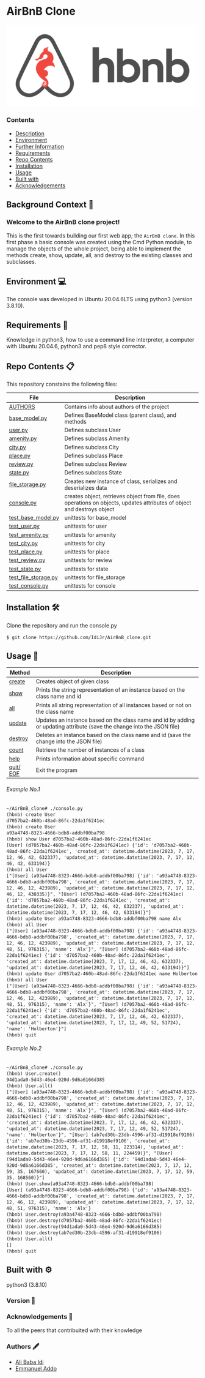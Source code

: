 # AirBnB Clone
![HBnB Logo](./image/hbnb_logo.png)


### Contents

- [Description](#Description)
- [Environment](#Environment)
- [Further Information](#Furtherinformation)
- [Requirements](#Requirements)
- [Repo Contents](#FileContents)
- [Installation](#Installation)
- [Usage](#Usage)
- [Built with](#Built-with)
- [Acknowledgements](#Acknowledgements)

## Background Context :page_facing_up:
### Welcome to the AirBnB clone project!
This is the first towards building our first web app; the `AirBnB clone`. In this first phase a basic console was created using the Cmd Python module, to manage the objects of the whole project, being able to implement the methods create, show, update, all, and destroy to the existing classes and subclasses.


## Environment :computer:
The console was developed in Ubuntu 20.04.6LTS using python3 (version 3.8.10).

## Requirements :memo:
Knowledge in python3, how to use a command line interpreter, a computer with Ubuntu 20.04.6, python3 and pep8 style corrector.

## Repo Contents :clipboard:
This repository constains the following files:

|   **File**   |   **Description**   |
| -------------- | --------------------- |
|[AUTHORS](./AUTHORS) | Contains info about authors of the project |
|[base_model.py](./models/base_model.py) | Defines BaseModel class (parent class), and methods |
|[user.py](./models/user.py) | Defines subclass User |
|[amenity.py](./models/amenity.py) | Defines subclass Amenity |
|[city.py](./models/city.py)| Defines subclass City |
|[place.py](./models/place.py)| Defines subclass Place |
|[review.py](./models/review.py) | Defines subclass Review |
|[state.py](./models/state.py) | Defines subclass State |
|[file_storage.py](./models/engine/file_storage.py) | Creates new instance of class, serializes and deserializes data |
|[console.py](./console.py) | creates object, retrieves object from file, does operations on objects, updates attributes of object and destroys object |
|[test_base_model.py](./tests/test_models/test_base_model.py) | unittests for base_model |
|[test_user.py](./tests/test_models/test_user.py) | unittests for user |
|[test_amenity.py](./tests/test_models/test_amenity.py) | unittests for amenity |
|[test_city.py](./tests/test_models/test_city.py) | unittests for city |
|[test_place.py](./tests/test_models/test_place.py) | unittests for place |
|[test_review.py](./tests/test_models/test_review.py) | unittests for review |
|[test_state.py](./tests/test_models/test_state.py) | unittests for state |
|[test_file_storage.py](./tests/test_models/test_engine/test_file_storage.py) | unittests for file_storage |
|[test_console.py](./tests/test_console.py) | unittests for console |


## Installation :hammer_and_wrench:
Clone the repository and run the console.py
```
$ git clone https://github.com/IdiJr/AirBnB_clone.git
```

## Usage :wrench:

|   **Method**   |   **Description**   |
| -------------- | --------------------- |
|[create](./console.py) | Creates object of given class |
|[show](./console.py) | Prints the string representation of an instance based on the class name and id |
|[all](./console.py) | Prints all string representation of all instances based or not on the class name |
|[update](./console.py) | Updates an instance based on the class name and id by adding or updating attribute (save the change into the JSON file) |
|[destroy](./console.py)| Deletes an instance based on the class name and id (save the change into the JSON file) |
|[count](./console.py)| Retrieve the number of instances of a class |
|[help](./console.py)| Prints information about specific command |
|[quit/ EOF](./console.py)| Exit the program |

###### Example No.1

```
~/AirBnB_clone# ./console.py
(hbnb) create User
d7057ba2-460b-48ad-86fc-22da1f6241ec
(hbnb) create User
a93a4748-8323-4666-bdb8-addbf00ba798
(hbnb) show User d7057ba2-460b-48ad-86fc-22da1f6241ec
[User] (d7057ba2-460b-48ad-86fc-22da1f6241ec) {'id': 'd7057ba2-460b-48ad-86fc-22da1f6241ec', 'created_at': datetime.datetime(2023, 7, 17, 12, 46, 42, 632337), 'updated_at': datetime.datetime(2023, 7, 17, 12, 46, 42, 633194)}
(hbnb) all User
["[User] (a93a4748-8323-4666-bdb8-addbf00ba798) {'id': 'a93a4748-8323-4666-bdb8-addbf00ba798', 'created_at': datetime.datetime(2023, 7, 17, 12, 46, 12, 423989), 'updated_at': datetime.datetime(2023, 7, 17, 12, 46, 12, 430335)}", "[User] (d7057ba2-460b-48ad-86fc-22da1f6241ec) {'id': 'd7057ba2-460b-48ad-86fc-22da1f6241ec', 'created_at': datetime.datetime(2023, 7, 17, 12, 46, 42, 632337), 'updated_at': datetime.datetime(2023, 7, 17, 12, 46, 42, 633194)}"]
(hbnb) update User a93a4748-8323-4666-bdb8-addbf00ba798 name Alx
(hbnb) all User
["[User] (a93a4748-8323-4666-bdb8-addbf00ba798) {'id': 'a93a4748-8323-4666-bdb8-addbf00ba798', 'created_at': datetime.datetime(2023, 7, 17, 12, 46, 12, 423989), 'updated_at': datetime.datetime(2023, 7, 17, 12, 48, 51, 976315), 'name': 'Alx'}", "[User] (d7057ba2-460b-48ad-86fc-22da1f6241ec) {'id': 'd7057ba2-460b-48ad-86fc-22da1f6241ec', 'created_at': datetime.datetime(2023, 7, 17, 12, 46, 42, 632337), 'updated_at': datetime.datetime(2023, 7, 17, 12, 46, 42, 633194)}"]
(hbnb) update User d7057ba2-460b-48ad-86fc-22da1f6241ec name Holberton
(hbnb) all User
["[User] (a93a4748-8323-4666-bdb8-addbf00ba798) {'id': 'a93a4748-8323-4666-bdb8-addbf00ba798', 'created_at': datetime.datetime(2023, 7, 17, 12, 46, 12, 423989), 'updated_at': datetime.datetime(2023, 7, 17, 12, 48, 51, 976315), 'name': 'Alx'}", "[User] (d7057ba2-460b-48ad-86fc-22da1f6241ec) {'id': 'd7057ba2-460b-48ad-86fc-22da1f6241ec', 'created_at': datetime.datetime(2023, 7, 17, 12, 46, 42, 632337), 'updated_at': datetime.datetime(2023, 7, 17, 12, 49, 52, 51724), 'name': 'Holberton'}"]
(hbnb) quit
```

###### Example No.2

```
~/AirBnB_clone# ./console.py
(hbnb) User.create()
94d1ada0-5d43-46e4-920d-9d6a6166d385
(hbnb) User.all()
["[User] (a93a4748-8323-4666-bdb8-addbf00ba798) {'id': 'a93a4748-8323-4666-bdb8-addbf00ba798', 'created_at': datetime.datetime(2023, 7, 17, 12, 46, 12, 423989), 'updated_at': datetime.datetime(2023, 7, 17, 12, 48, 51, 976315), 'name': 'Alx'}", "[User] (d7057ba2-460b-48ad-86fc-22da1f6241ec) {'id': 'd7057ba2-460b-48ad-86fc-22da1f6241ec', 'created_at': datetime.datetime(2023, 7, 17, 12, 46, 42, 632337), 'updated_at': datetime.datetime(2023, 7, 17, 12, 49, 52, 51724), 'name': 'Holberton'}", "[User] (ab7ed30b-23db-4596-af31-d19918ef9106) {'id': 'ab7ed30b-23db-4596-af31-d19918ef9106', 'created_at': datetime.datetime(2023, 7, 17, 12, 58, 11, 223314), 'updated_at': datetime.datetime(2023, 7, 17, 12, 58, 11, 224459)}", "[User] (94d1ada0-5d43-46e4-920d-9d6a6166d385) {'id': '94d1ada0-5d43-46e4-920d-9d6a6166d385', 'created_at': datetime.datetime(2023, 7, 17, 12, 59, 35, 167660), 'updated_at': datetime.datetime(2023, 7, 17, 12, 59, 35, 168560)}"]
(hbnb) User.show(a93a4748-8323-4666-bdb8-addbf00ba798)
[User] (a93a4748-8323-4666-bdb8-addbf00ba798) {'id': 'a93a4748-8323-4666-bdb8-addbf00ba798', 'created_at': datetime.datetime(2023, 7, 17, 12, 46, 12, 423989), 'updated_at': datetime.datetime(2023, 7, 17, 12, 48, 51, 976315), 'name': 'Alx'}
(hbnb) User.destroy(a93a4748-8323-4666-bdb8-addbf00ba798)
(hbnb) User.destroy(d7057ba2-460b-48ad-86fc-22da1f6241ec)
(hbnb) User.destroy(94d1ada0-5d43-46e4-920d-9d6a6166d385)
(hbnb) User.destroy(ab7ed30b-23db-4596-af31-d19918ef9106)
(hbnb) User.all()
[]
(hbnb) quit
```

## Built with :gear:
python3 (3.8.10)

### Version :pushpin:


### Acknowledgements :raised_hands:
To all the peers that contribuited with their knowledge

### Authors :fountain_pen:
* [Ali Baba Idi](https://github.com/IdiJr)
* [Emmanuel Addo](https://github.com/emmanueladdo)
